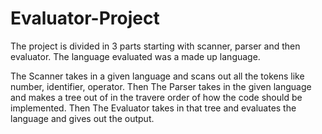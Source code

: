 # Evaluator-Project
The project is divided in 3 parts starting with scanner, parser and then evaluator. The language evaluated was a made up language.

The Scanner takes in a given language and scans out all the tokens like number, identifier, operator.
Then
The Parser takes in the given language and makes a tree out of in the travere order of how the code should be implemented.
Then 
The Evaluator takes in that tree and evaluates the language and gives out the output.


